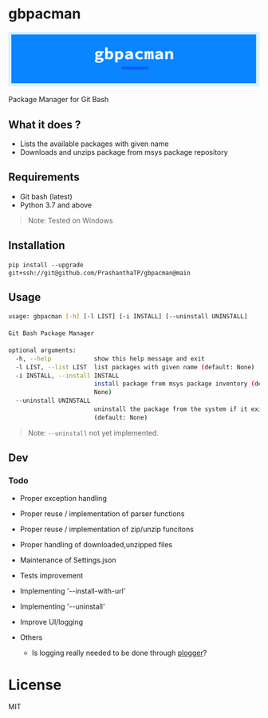 # gbpacman

![BannerImage](docs/images/gbpacman_banner.png)

Package Manager for Git Bash

## What it does ?

- Lists the available packages with given name
- Downloads and unzips package from msys package repository

## Requirements

- Git bash (latest)
- Python 3.7 and above 

> Note: Tested on Windows 

## Installation

```
pip install --upgrade git+ssh://git@github.com/PrashanthaTP/gbpacman@main
```

## Usage

```bash
usage: gbpacman [-h] [-l LIST] [-i INSTALL] [--uninstall UNINSTALL]

Git Bash Package Manager

optional arguments:
  -h, --help            show this help message and exit
  -l LIST, --list LIST  list packages with given name (default: None)
  -i INSTALL, --install INSTALL
                        install package from msys package inventory (default:
                        None)
  --uninstall UNINSTALL
                        uninstall the package from the system if it exists
                        (default: None)
```

> Note: `--uninstall` not yet implemented.

## Dev

### Todo

- Proper exception handling
- Proper reuse / implementation of parser functions
- Proper reuse / implementation of zip/unzip funcitons
- Proper handling of downloaded,unzipped files
- Maintenance of Settings.json
- Tests improvement
- Implementing '--install-with-url'
- Implementing '--uninstall'
- Improve UI/logging

- Others
  - Is logging really needed to be done through [plogger](https://github.com/PrashanthaTP/plogger)?


# License

MIT
